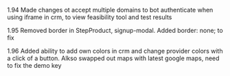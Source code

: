 1.94
Made changes ot accept multiple domains to bot authenticate when using iframe in crm, to view feasibility tool and test results

1.95
Removed border in StepProduct, signup-modal. Added border: none; to fix

1.96
Added ability to add own colors in crm and change provider colors with a click of a button. Alkso swapped out maps with latest google maps, need to fix the demo key
